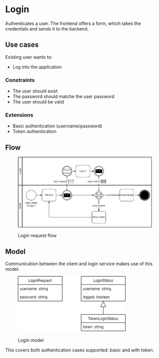 # Login

Authenticates a user. The frontend offers a form, which takes the credentials and sends it to the backend.

## Use cases

Existing user wants to:

* Log into the application

### Constraints

* The user should exist
* The password should matche the user password
* The user should be valid

### Extensions

* Basic authentication (username/password)
* Token authentication

## Flow

<figure><img src="../../.gitbook/assets/login_bpmn.drawio.png" alt=""><figcaption><p>Login request flow</p></figcaption></figure>

## Model

Communication between the client and login service makes use of this model.

<figure><img src="../../.gitbook/assets/login_model.drawio.png" alt=""><figcaption><p>Login model</p></figcaption></figure>

This covers both authentication cases supported: basic and with token.
